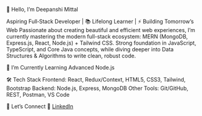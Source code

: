 👋 Hello, I’m Deepanshi Mittal

Aspiring Full‑Stack Developer | 📚 Lifelong Learner | ⚡ Building Tomorrow’s Web
Passionate about creating beautiful and efficient web experiences, I’m currently mastering the modern full-stack ecosystem: MERN (MongoDB, Express.js, React, Node.js) + Tailwind CSS. Strong foundation in JavaScript, TypeScript, and Core Java concepts, while diving deeper into Data Structures & Algorithms to write clean, robust code.

🌱 I’m Currently Learning
Advanced Node.js 

🛠️ Tech Stack
Frontend: React, Redux/Context, HTML5, CSS3, Tailwind, Bootstrap
Backend: Node.js, Express, MongoDB
Other Tools: Git/GitHub, REST, Postman, VS Code

🤝 Let’s Connect
💼 [LinkedIn](https://www.linkedin.com/in/deepanshi-mittal-991b4a299/?originalSubdomain=in)
